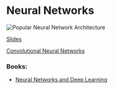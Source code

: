 # Neural Networks

![Popular Neural Network Architecture](https://cdn-images-1.medium.com/max/1600/0*AYTsMuWP7JdoLf78.jpg)

[Slides](https://www.slideshare.net/akashmaurya24/14-mohsin-dalvi-artificial-neural-networks-presentation)

[Convolutional Neural Networks](http://cs231n.github.io/convolutional-networks/)

### Books:

- [Neural Networks and Deep Learning](http://neuralnetworksanddeeplearning.com/chap1.html)
